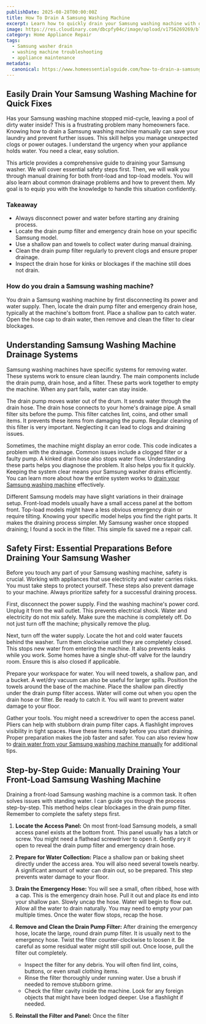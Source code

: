 ```yaml
---
publishDate: 2025-08-28T00:00:00Z
title: How To Drain A Samsung Washing Machine
excerpt: Learn how to quickly drain your Samsung washing machine with our simple, step-by-step guide for common drainage issues.
image: https://res.cloudinary.com/dbcpfy04c/image/upload/v1756269269/blog_image_1756269269_ugwitt.webp
category: Home Appliance Repair
tags:
  - Samsung washer drain
  - washing machine troubleshooting
  - appliance maintenance
metadata:
  canonical: https://www.homeessentialsguide.com/how-to-drain-a-samsung-washing-machine
---
```


## Easily Drain Your Samsung Washing Machine for Quick Fixes

Has your Samsung washing machine stopped mid-cycle, leaving a pool of dirty water inside? This is a frustrating problem many homeowners face. Knowing how to drain a Samsung washing machine manually can save your laundry and prevent further issues. This skill helps you manage unexpected clogs or power outages. I understand the urgency when your appliance holds water. You need a clear, easy solution.

This article provides a comprehensive guide to draining your Samsung washer. We will cover essential safety steps first. Then, we will walk you through manual draining for both front-load and top-load models. You will also learn about common drainage problems and how to prevent them. My goal is to equip you with the knowledge to handle this situation confidently.

### Takeaway

*   Always disconnect power and water before starting any draining process.
*   Locate the drain pump filter and emergency drain hose on your specific Samsung model.
*   Use a shallow pan and towels to collect water during manual draining.
*   Clean the drain pump filter regularly to prevent clogs and ensure proper drainage.
*   Inspect the drain hose for kinks or blockages if the machine still does not drain.

### How do you drain a Samsung washing machine?

You drain a Samsung washing machine by first disconnecting its power and water supply. Then, locate the drain pump filter and emergency drain hose, typically at the machine's bottom front. Place a shallow pan to catch water. Open the hose cap to drain water, then remove and clean the filter to clear blockages.

## Understanding Samsung Washing Machine Drainage Systems

Samsung washing machines have specific systems for removing water. These systems work to ensure clean laundry. The main components include the drain pump, drain hose, and a filter. These parts work together to empty the machine. When any part fails, water can stay inside.

The drain pump moves water out of the drum. It sends water through the drain hose. The drain hose connects to your home's drainage pipe. A small filter sits before the pump. This filter catches lint, coins, and other small items. It prevents these items from damaging the pump. Regular cleaning of this filter is very important. Neglecting it can lead to clogs and draining issues.

Sometimes, the machine might display an error code. This code indicates a problem with the drainage. Common issues include a clogged filter or a faulty pump. A kinked drain hose also stops water flow. Understanding these parts helps you diagnose the problem. It also helps you fix it quickly. Keeping the system clear means your Samsung washer drains efficiently. You can learn more about how the entire system works to [drain your Samsung washing machine](https://homeessentialsguide.com/how-to-drain-your-samsung-washing-machine) effectively.

Different Samsung models may have slight variations in their drainage setup. Front-load models usually have a small access panel at the bottom front. Top-load models might have a less obvious emergency drain or require tilting. Knowing your specific model helps you find the right parts. It makes the draining process simpler. My Samsung washer once stopped draining; I found a sock in the filter. This simple fix saved me a repair call.

## Safety First: Essential Preparations Before Draining Your Samsung Washer

Before you touch any part of your Samsung washing machine, safety is crucial. Working with appliances that use electricity and water carries risks. You must take steps to protect yourself. These steps also prevent damage to your machine. Always prioritize safety for a successful draining process.

First, disconnect the power supply. Find the washing machine's power cord. Unplug it from the wall outlet. This prevents electrical shock. Water and electricity do not mix safely. Make sure the machine is completely off. Do not just turn off the machine; physically remove the plug.

Next, turn off the water supply. Locate the hot and cold water faucets behind the washer. Turn them clockwise until they are completely closed. This stops new water from entering the machine. It also prevents leaks while you work. Some homes have a single shut-off valve for the laundry room. Ensure this is also closed if applicable.

Prepare your workspace for water. You will need towels, a shallow pan, and a bucket. A wet/dry vacuum can also be useful for larger spills. Position the towels around the base of the machine. Place the shallow pan directly under the drain pump filter access. Water will come out when you open the drain hose or filter. Be ready to catch it. You will want to prevent water damage to your floor.

Gather your tools. You might need a screwdriver to open the access panel. Pliers can help with stubborn drain pump filter caps. A flashlight improves visibility in tight spaces. Have these items ready before you start draining. Proper preparation makes the job faster and safer. You can also review how to [drain water from your Samsung washing machine manually](https://homeessentialsguide.com/how-to-drain-water-from-samsung-washing-machine-manually) for additional tips.

## Step-by-Step Guide: Manually Draining Your Front-Load Samsung Washing Machine

Draining a front-load Samsung washing machine is a common task. It often solves issues with standing water. I can guide you through the process step-by-step. This method helps clear blockages in the drain pump filter. Remember to complete the safety steps first.

1.  **Locate the Access Panel:** On most front-load Samsung models, a small access panel exists at the bottom front. This panel usually has a latch or screw. You might need a flathead screwdriver to open it. Gently pry it open to reveal the drain pump filter and emergency drain hose.

2.  **Prepare for Water Collection:** Place a shallow pan or baking sheet directly under the access area. You will also need several towels nearby. A significant amount of water can drain out, so be prepared. This step prevents water damage to your floor.

3.  **Drain the Emergency Hose:** You will see a small, often ribbed, hose with a cap. This is the emergency drain hose. Pull it out and place its end into your shallow pan. Slowly uncap the hose. Water will begin to flow out. Allow all the water to drain naturally. You may need to empty your pan multiple times. Once the water flow stops, recap the hose.

4.  **Remove and Clean the Drain Pump Filter:** After draining the emergency hose, locate the large, round drain pump filter. It is usually next to the emergency hose. Twist the filter counter-clockwise to loosen it. Be careful as some residual water might still spill out. Once loose, pull the filter out completely.

    *   Inspect the filter for any debris. You will often find lint, coins, buttons, or even small clothing items.
    *   Rinse the filter thoroughly under running water. Use a brush if needed to remove stubborn grime.
    *   Check the filter cavity inside the machine. Look for any foreign objects that might have been lodged deeper. Use a flashlight if needed.

5.  **Reinstall the Filter and Panel:** Once the filter